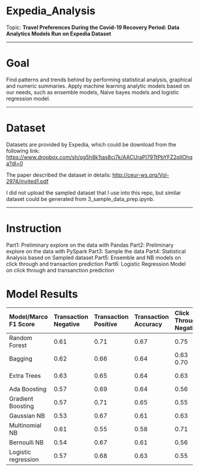 # Expedia_Analysis
Topic: **Travel Preferences During the Covid-19 Recovery Period: Data Analytics Models Run on Expedia Dataset**

--------

# Goal
Find patterns and trends behind by performing statistical analysis, graphical and numeric summaries. 
Apply machine learning analytic models based on our needs, such as ensemble models, Naive bayes models and logistic regression model.

--------

# Dataset
Datasets are provided by Expedia, which could be download from the following link:
https://www.dropbox.com/sh/qg5h8k1tas8cj7k/AACUraPI79TtPbYFZ2qllOhqa?dl=0

The paper described the dataset in details:
http://ceur-ws.org/Vol-2974/invited1.pdf

I did not upload the sampled dataset that I use into this repo, but similar dataset could be generated from 3_sample_data_prep.ipynb.

-------

# Instruction
Part1: Preliminary explore on the data with Pandas
Part2: Preliminary explore on the data with PySpark
Part3: Sample the data
Part4: Statistical Analysis based on Sampled dataset
Part5: Ensemble and NB models on click through and transaction prediction
Part6: Logistic Regression Model on click through and transanction prediction

# Model Results
|Model/Marco F1 Score |	Transaction Negative |	Transaction Positive |	Transaction Accuracy |	Click Through Negative |	Click Through Positive |	Click Through Accuracy|
|:---------------|:---------------|:---------------|:---------------|:---------------|:---------------|:---------------|
|Random Forest |	0.61 |	0.71 |	0.67 |	0.75 |	0.77 |	0.76|
|Bagging |	0.62 |	0.66 |	0.64 |	0.63	0.70 |	0.67|
|Extra Trees |	0.63 |	0.65 |	0.64 |	0.63 |	0.69	0.66|
|Ada Boosting |	0.57 |	0.69 |	0.64 |	0.56 |	0.72 |	0.66 |
|Gradient Boosting |	0.57 |	0.71 |	0.65 |	0.55 |	0.73 |	0.66 |
|Gaussian NB |	0.53 |	0.67 |	0.61 |	0.63 |	0.72 |	0.68 |
|Multinomial NB |	0.61 |	0.55 |	0.58 |	0.71 |	0.69 |	0.70 |
|Bernoulli NB |	0.54 |	0.67 |	0.61 |	0.56 |	0.69 |	0.64 |
|Logistic regression |	0.57 |	0.68 |	0.63 |	0.55 |	0.72 |	0.66 |

